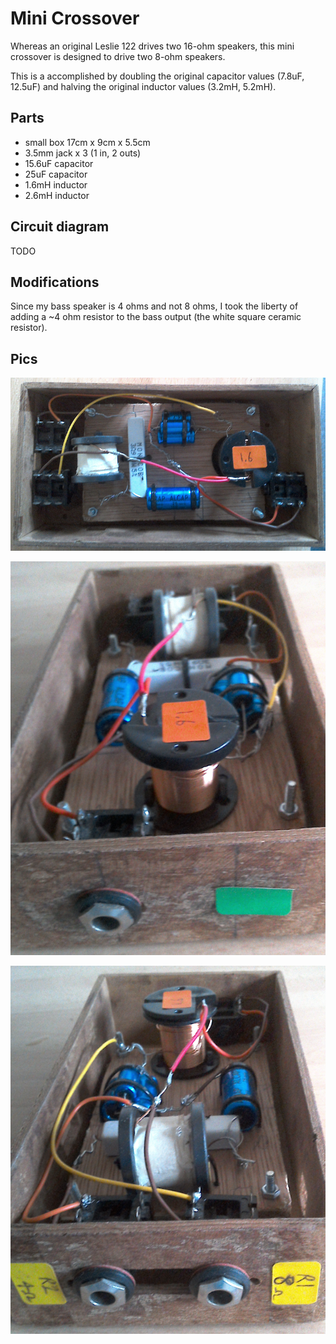 # Mini Crossover

Whereas an original Leslie 122 drives two 16-ohm speakers, this mini crossover is
designed to drive two 8-ohm speakers.

This is a accomplished by doubling the original capacitor values (7.8uF, 12.5uF)
and halving the original inductor values (3.2mH, 5.2mH).

## Parts

* small box 17cm x 9cm x 5.5cm
* 3.5mm jack x 3 (1 in, 2 outs)
* 15.6uF capacitor
* 25uF capacitor
* 1.6mH inductor
* 2.6mH inductor

## Circuit diagram

TODO

## Modifications

Since my bass speaker is 4 ohms and not 8 ohms, I took the liberty of adding a
~4 ohm resistor to the bass output (the white square ceramic resistor).

## Pics

![internal top view](./c1.png)

![internal side view in](./c2.png)

![internal side view outs](./c3.png)
